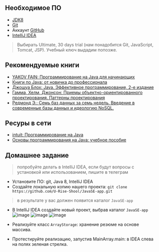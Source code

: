 ## Необходимое ПО
-  <a href="http://www.oracle.com/technetwork/java/javase/downloads/jdk8-downloads-2133151.html">JDK8</a>
-  <a href="http://git-scm.com/downloads">Git</a>
-  Аккаунт <a href="https://github.com/">GitHub</a>
-  <a href="http://www.jetbrains.com/idea/download/index.html">IntelliJ IDEA</a>

> Выбирать Ultimate, 30 days trial (нам понадобится Git, JavaScript, Tomcat, JSP). Учебный ключ выдадим попозже.

## Рекомендуемые книги
- <a href="http://myflex.org/books/java4kids/java4kids.htm">YAKOV FAIN: Программирование на Java для начинающих</a>
- <a href="https://habrahabr.ru/post/153373/">Книги по Java: от новичка до профессионала</a>
- <a href="http://scanlibs.com/java-effektivnoe-programmirovanie-2-e-izdanie">Джошуа Блох: Java. Эффективное программирование, 2-е издание</a>
- <a href="http://www.labirint.ru/books/87603/">Гамма, Хелм, Джонсон: Приемы объектно-ориентированного проектирования. Паттерны проектирования</a>
- <a href="http://www.bookvoed.ru/book?id=639284">Редмонд Э.: Семь баз данных за семь недель. Введение в современные базы данных и идеологию NoSQL.</a>

##  Ресуры в сети
- <a href="http://www.intuit.ru/studies/courses/16/16/info">intuit: Программирование на Java</a>
- <a href="http://sernam.ru/book_java.php">Основы программирования на Java: учебное пособие</a>

## Домашнее задание 
> попробуйте делать в IntelliJ IDEA, если будут вопросы с установкой или использованием, пишите в телеграм

- Установите ПО: git, Java 8, IntelliJ IDEA
- Создайте локальную копию нашего проекта: `git clone https://github.com/U-Rise-Shool/JavaSE-app.git`
> в результате у вас должен появится каталог `JavaSE-app`

- В IntelliJ IDEA создайте новый проект, выбрав каталог `JavaSE-app`
![image](https://cloud.githubusercontent.com/assets/18701152/14917746/38c4a20a-0e29-11e6-8985-c57911da57c4.png)
![image](https://cloud.githubusercontent.com/assets/18701152/14917800/71887238-0e29-11e6-9830-e557901892b4.png)
![image](https://cloud.githubusercontent.com/assets/18701152/14917769/5025e29c-0e29-11e6-9c7b-70b82966ccbe.png)

- Реализуйте класс `ArrayStorage`: хранение резюме на основе массива.
- Протестируйте реализацию, запустив MainArray.main: в IDEA слева на полях зеленая стрелка.
